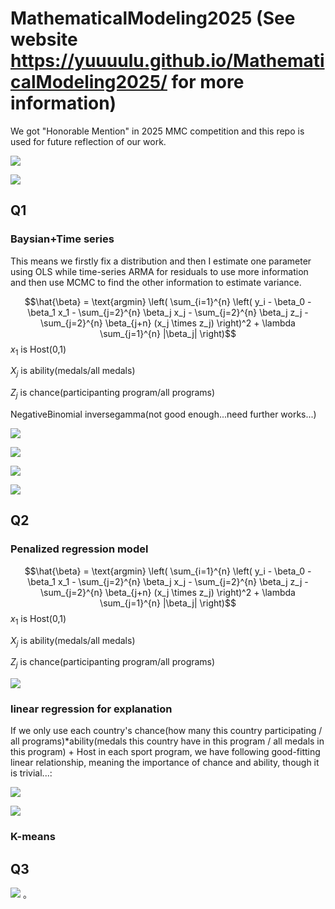 # MathematicalModeling2025 (See website https://yuuuulu.github.io/MathematicalModeling2025/ for more information)

We got "Honorable Mention" in 2025 MMC competition and this repo is used for future reflection of our work.


![](images/clipboard-921872354.png)

![](images/clipboard-2260835704.png)

## Q1

### Baysian+Time series

This means we firstly fix a distribution and then I estimate one parameter using OLS while time-series ARMA for residuals to use more information and then use MCMC to find the other information to estimate variance.

$$\hat{\beta} = \text{argmin} \left( \sum_{i=1}^{n} \left( y_i - \beta_0 - \beta_1 x_1 - \sum_{j=2}^{n} \beta_j x_j - \sum_{j=2}^{n} \beta_j z_j - \sum_{j=2}^{n} \beta_{j+n} (x_j \times z_j) \right)^2 + \lambda \sum_{j=1}^{n} |\beta_j| \right)$$ $x_1$ is Host(0,1)

$X_j$ is ability(medals/all medals)

$Z_j$ is chance(participanting program/all programs)

NegativeBinomial inversegamma(not good enough...need further works...)

![](images/clipboard-3752067590.png)

![](images/clipboard-1694627805.png)

![](images/clipboard-2359700797.png)

![](images/clipboard-2235936607.png)

## Q2

### Penalized regression model

$$\hat{\beta} = \text{argmin} \left( \sum_{i=1}^{n} \left( y_i - \beta_0 - \beta_1 x_1 - \sum_{j=2}^{n} \beta_j x_j - \sum_{j=2}^{n} \beta_j z_j - \sum_{j=2}^{n} \beta_{j+n} (x_j \times z_j) \right)^2 + \lambda \sum_{j=1}^{n} |\beta_j| \right)$$ $x_1$ is Host(0,1)

$X_j$ is ability(medals/all medals)

$Z_j$ is chance(participanting program/all programs)

![](images/clipboard-132041440.png)

### linear regression for explanation

If we only use each country's chance(how many this country participating / all programs)\*ability(medals this country have in this program / all medals in this program) + Host in each sport program, we have following good-fitting linear relationship, meaning the importance of chance and ability, though it is trivial...:

![](images/clipboard-3544514886.png)

![](images/clipboard-1267191564.png)

### K-means

## Q3

![](images/clipboard-844327253.png)
。
